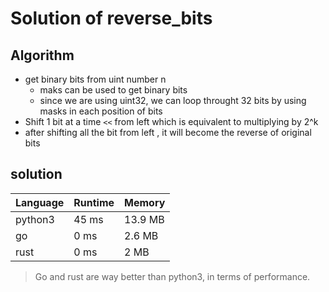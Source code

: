 # Solution of reverse_bits 

## Algorithm

* get binary bits from uint number n
  * maks can be used to get binary bits
  * since we are using uint32, we can loop throught 32 bits by using masks in each position of bits
*  Shift 1 bit at a time `<<` from left which is equivalent to multiplying by 2^k
* after shifting all the bit from left , it will become the reverse of original bits

## solution 

| Language | Runtime | Memory  |
| :--------| :------ | :------ |
| python3  | 45 ms | 13.9 MB |
| go       | 0 ms  | 2.6 MB  |
| rust     | 0 ms   | 2 MB  |

> Go and rust are way better than python3, in terms of performance.
